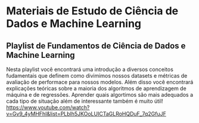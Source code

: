 # Materiais de Estudo de Ciência de Dados e Machine Learning

## Playlist de Fundamentos de Ciência de Dados e Machine Learning
Nesta playlist você encontrará uma introdução a diversos conceitos fudamentais que definem como divimimos nossos datasets e métricas de avaliação de performace para nossos modelos. Além disso você encontrará explicações teóricas sobre a maioria dos algoritmos de aprendizagem de máquina e de regressões. Aprender quais algortimos são mais adequados a cada tipo de situação além de interessante também é muito útil!
https://www.youtube.com/watch?v=Gv9_4yMHFhI&list=PLblh5JKOoLUICTaGLRoHQDuF_7q2GfuJF


